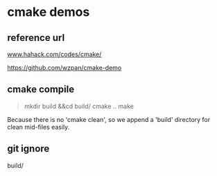# cmake demos

## reference url

www.hahack.com/codes/cmake/

https://github.com/wzpan/cmake-demo

## cmake compile

>mkdir build &&cd build/
>cmake ..
>make

Because there is no 'cmake clean', so we append a 'build' directory for clean mid-files easily.

## git ignore
build/
